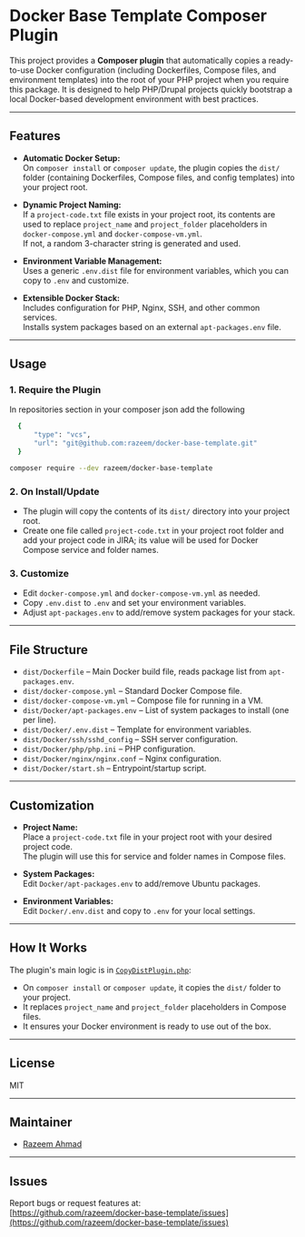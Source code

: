 # Docker Base Template Composer Plugin

This project provides a **Composer plugin** that automatically copies a ready-to-use Docker configuration (including Dockerfiles, Compose files, and environment templates) into the root of your PHP project when you require this package. It is designed to help PHP/Drupal projects quickly bootstrap a local Docker-based development environment with best practices.

---

## Features

- **Automatic Docker Setup:**  
  On `composer install` or `composer update`, the plugin copies the `dist/` folder (containing Dockerfiles, Compose files, and config templates) into your project root.

- **Dynamic Project Naming:**  
  If a `project-code.txt` file exists in your project root, its contents are used to replace `project_name` and `project_folder` placeholders in `docker-compose.yml` and `docker-compose-vm.yml`.  
  If not, a random 3-character string is generated and used.

- **Environment Variable Management:**  
  Uses a generic `.env.dist` file for environment variables, which you can copy to `.env` and customize.

- **Extensible Docker Stack:**  
  Includes configuration for PHP, Nginx, SSH, and other common services.  
  Installs system packages based on an external `apt-packages.env` file.

---

## Usage

### 1. Require the Plugin
In repositories section in your composer json add the following
```sh
  {
      "type": "vcs",
      "url": "git@github.com:razeem/docker-base-template.git"
  }
```
```sh
composer require --dev razeem/docker-base-template
```

### 2. On Install/Update

- The plugin will copy the contents of its `dist/` directory into your project root.
- Create one file called `project-code.txt` in your project root folder and add your project code in JIRA; its value will be used for Docker Compose service and folder names.

### 3. Customize

- Edit `docker-compose.yml` and `docker-compose-vm.yml` as needed.
- Copy `.env.dist` to `.env` and set your environment variables.
- Adjust `apt-packages.env` to add/remove system packages for your stack.

---

## File Structure

- `dist/Dockerfile` – Main Docker build file, reads package list from `apt-packages.env`.
- `dist/docker-compose.yml` – Standard Docker Compose file.
- `dist/docker-compose-vm.yml` – Compose file for running in a VM.
- `dist/Docker/apt-packages.env` – List of system packages to install (one per line).
- `dist/Docker/.env.dist` – Template for environment variables.
- `dist/Docker/ssh/sshd_config` – SSH server configuration.
- `dist/Docker/php/php.ini` – PHP configuration.
- `dist/Docker/nginx/nginx.conf` – Nginx configuration.
- `dist/Docker/start.sh` – Entrypoint/startup script.

---

## Customization

- **Project Name:**  
  Place a `project-code.txt` file in your project root with your desired project code.  
  The plugin will use this for service and folder names in Compose files.

- **System Packages:**  
  Edit `Docker/apt-packages.env` to add/remove Ubuntu packages.

- **Environment Variables:**  
  Edit `Docker/.env.dist` and copy to `.env` for your local settings.

---

## How It Works

The plugin's main logic is in [`CopyDistPlugin.php`](src/Composer/CopyDistPlugin.php):

- On `composer install` or `composer update`, it copies the `dist/` folder to your project.
- It replaces `project_name` and `project_folder` placeholders in Compose files.
- It ensures your Docker environment is ready to use out of the box.

---

## License

MIT

---

## Maintainer

- [Razeem Ahmad](https://www.drupal.org/u/razeem)

---

## Issues

Report bugs or request features at:  
[https://github.com/razeem/docker-base-template/issues](https://github.com/razeem/docker-base-template/issues)
